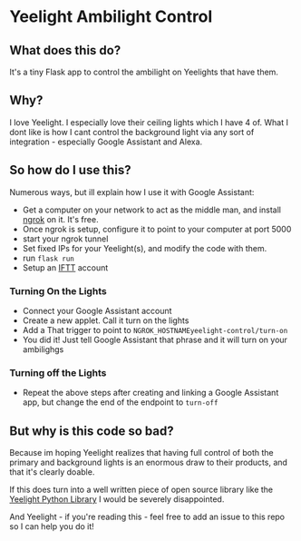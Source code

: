 # Yeelight Ambilight Control

## What does this do?
It's a tiny Flask app to control the ambilight on Yeelights that have them.

## Why?
I love Yeelight. I especially love their ceiling lights which I have 4 of. What I dont like is how I cant control the background light via any sort of integration - especially Google Assistant and Alexa.

## So how do I use this?
Numerous ways, but ill explain how I use it with Google Assistant:
* Get a computer on your network to act as the middle man, and install [ngrok](https://ngrok.com/) on it. It's free.
* Once ngrok is setup, configure it to point to your computer at port 5000
* start your ngrok tunnel
* Set fixed IPs for your Yeelight(s), and modify the code with them.
* run `flask run`
* Setup an [IFTT](https://ifttt.com/google_assistant) account

### Turning On the Lights
* Connect your Google Assistant account
* Create a new applet. Call it turn on the lights
* Add a That trigger to point to `NGROK_HOSTNAMEyeelight-control/turn-on`
* You did it! Just tell Google Assistant that phrase and it will turn on your ambilighgs

### Turning off the Lights
* Repeat the above steps after creating and linking a Google Assistant app, but change the end of the endpoint to `turn-off`

## But why is this code so bad?
Because im hoping Yeelight realizes that having full control of both the primary and background lights is an enormous draw to their products, and that it's clearly doable.

If this does turn into a well written piece of open source library like the [Yeelight Python Library](https://yeelight.readthedocs.io/en/latest/) I would be severely disappointed.

And Yeelight - if you're reading this - feel free to add an issue to this repo so I can help you do it!